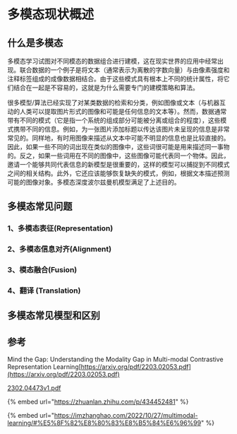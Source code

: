 # 多模态现状概述

## 什么是多模态

多模态学习试图对不同模态的数据组合进行建模，这在现实世界的应用中经常出现。联合数据的一个例子是将文本（通常表示为离散的字数向量）与由像素强度和注释标签组成的成像数据相结合。由于这些模式具有根本上不同的统计属性，将它们结合在一起是不容易的，这就是为什么需要专门的建模策略和算法。

很多模型/算法已经实现了对某类数据的检索和分类，例如图像或文本（与机器互动的人类可以提取图片形式的图像和可能是任何信息的文本等）。然而，数据通常带有不同的模式（它是指一个系统的组成部分可能被分离或组合的程度），这些模式携带不同的信息。例如，为一张图片添加标题以传达该图片未呈现的信息是非常常见的。同样地，有时用图像来描述从文本中可能不明显的信息也是比较直接的。因此，如果一些不同的词出现在类似的图像中，这些词很可能是用来描述同一事物的。反之，如果一些词用在不同的图像中，这些图像可能代表同一个物体。因此，邀请一个能够共同代表信息的新模型是很重要的，这样的模型可以捕捉到不同模式之间的相关结构。此外，它还应该能够恢复缺失的模式，例如，根据文本描述预测可能的图像对象。多模态深度波尔兹曼机模型满足了上述目的。



## 多模态常见问题

### 1、多模态表征(Representation)



### 2、多模态信息对齐(Alignment)



### 3、模态融合(Fusion)



### 4、翻译 (Translation)



## 多模态常见模型和区别









## 参考

Mind the Gap: Understanding the Modality Gap in Multi-modal Contrastive Representation Learning[https://arxiv.org/pdf/2203.02053.pdf](https://arxiv.org/pdf/2203.02053.pdf)

[2302.04473v1.pdf](file:///D:/%E4%B8%AA%E4%BA%BA%E7%AC%94%E8%AE%B0/Papers/2302.04473v1.pdf)

{% embed url="https://zhuanlan.zhihu.com/p/434452481" %}

{% embed url="https://imzhanghao.com/2022/10/27/multimodal-learning/#%E5%8F%82%E8%80%83%E8%B5%84%E6%96%99" %}



